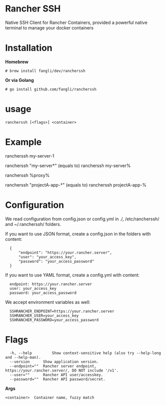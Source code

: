 Rancher SSH
===========

Native SSH Client for Rancher Containers, provided a powerful native terminal to manage your docker containers

Installation
============

**Homebrew**

`# brew install fangli/dev/rancherssh`


**Or via Golang**

`# go install github.com/fangli/rancherssh`



usage
=====

`rancherssh [<flags>] <container>`

Example
=======

  rancherssh my-server-1
  
  rancherssh "my-server*"  (equals to) rancherssh my-server%
  
  rancherssh %proxy%
  
  rancherssh "projectA-app-*" (equals to) rancherssh projectA-app-%

Configuration
=============

  We read configuration from config.json or config.yml in ./, /etc/rancherssh/ and ~/.rancherssh/ folders.

  If you want to use JSON format, create a config.json in the folders with content:
  
      {
          "endpoint": "https://your.rancher.server",
          "user": "your_access_key",
          "password": "your_access_password"
      }

  If you want to use YAML format, create a config.yml with content:
  
      endpoint: https://your.rancher.server
      user: your_access_key
      password: your_access_password

  We accept environment variables as well:
  
      SSHRANCHER_ENDPOINT=https://your.rancher.server
      SSHRANCHER_USER=your_access_key
      SSHRANCHER_PASSWORD=your_access_password

Flags
=====

      -h, --help         Show context-sensitive help (also try --help-long and --help-man).
      --version      Show application version.
      --endpoint=""  Rancher server endpoint, https://your.rancher.server/, DO NOT include '/v1'.
      --user=""      Rancher API user/accesskey.
      --password=""  Rancher API password/secret.

**Args**

`<container>  Container name, fuzzy match`
